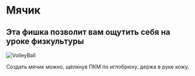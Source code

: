 # Мячик

## Эта фишка позволит вам ощутить себя на уроке физкультуры

![VolleyBall](./volleyball.gif)

Создать мячик можно, щёлкнув ПКМ по иглобрюху, держа в руке кожу.  